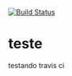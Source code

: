 [![Build Status](https://app.travis-ci.com/victorrds99/teste.svg?branch=master)](https://app.travis-ci.com/victorrds99/teste)
# teste
testando travis ci
